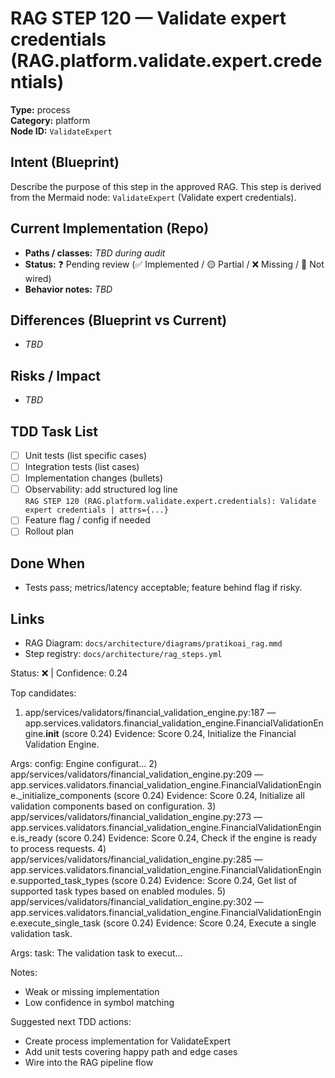 # RAG STEP 120 — Validate expert credentials (RAG.platform.validate.expert.credentials)

**Type:** process  
**Category:** platform  
**Node ID:** `ValidateExpert`

## Intent (Blueprint)
Describe the purpose of this step in the approved RAG. This step is derived from the Mermaid node: `ValidateExpert` (Validate expert credentials).

## Current Implementation (Repo)
- **Paths / classes:** _TBD during audit_
- **Status:** ❓ Pending review (✅ Implemented / 🟡 Partial / ❌ Missing / 🔌 Not wired)
- **Behavior notes:** _TBD_

## Differences (Blueprint vs Current)
- _TBD_

## Risks / Impact
- _TBD_

## TDD Task List
- [ ] Unit tests (list specific cases)
- [ ] Integration tests (list cases)
- [ ] Implementation changes (bullets)
- [ ] Observability: add structured log line  
  `RAG STEP 120 (RAG.platform.validate.expert.credentials): Validate expert credentials | attrs={...}`
- [ ] Feature flag / config if needed
- [ ] Rollout plan

## Done When
- Tests pass; metrics/latency acceptable; feature behind flag if risky.

## Links
- RAG Diagram: `docs/architecture/diagrams/pratikoai_rag.mmd`
- Step registry: `docs/architecture/rag_steps.yml`


<!-- AUTO-AUDIT:BEGIN -->
Status: ❌  |  Confidence: 0.24

Top candidates:
1) app/services/validators/financial_validation_engine.py:187 — app.services.validators.financial_validation_engine.FinancialValidationEngine.__init__ (score 0.24)
   Evidence: Score 0.24, Initialize the Financial Validation Engine.

Args:
    config: Engine configurat...
2) app/services/validators/financial_validation_engine.py:209 — app.services.validators.financial_validation_engine.FinancialValidationEngine._initialize_components (score 0.24)
   Evidence: Score 0.24, Initialize all validation components based on configuration.
3) app/services/validators/financial_validation_engine.py:273 — app.services.validators.financial_validation_engine.FinancialValidationEngine.is_ready (score 0.24)
   Evidence: Score 0.24, Check if the engine is ready to process requests.
4) app/services/validators/financial_validation_engine.py:285 — app.services.validators.financial_validation_engine.FinancialValidationEngine.supported_task_types (score 0.24)
   Evidence: Score 0.24, Get list of supported task types based on enabled modules.
5) app/services/validators/financial_validation_engine.py:302 — app.services.validators.financial_validation_engine.FinancialValidationEngine.execute_single_task (score 0.24)
   Evidence: Score 0.24, Execute a single validation task.

Args:
    task: The validation task to execut...

Notes:
- Weak or missing implementation
- Low confidence in symbol matching

Suggested next TDD actions:
- Create process implementation for ValidateExpert
- Add unit tests covering happy path and edge cases
- Wire into the RAG pipeline flow
<!-- AUTO-AUDIT:END -->